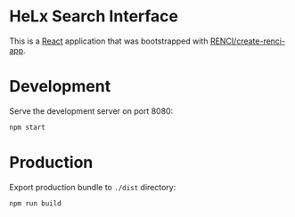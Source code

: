 # HeLx Search Interface

This is a [React](https://reactjs.org/) application that was bootstrapped with  [RENCI/create-renci-app](https://github.com/RENCI/create-renci-app).


# Development

Serve the development server on port 8080:

```shell
npm start
```

# Production

Export production bundle to `./dist` directory:

```shell
npm run build
```